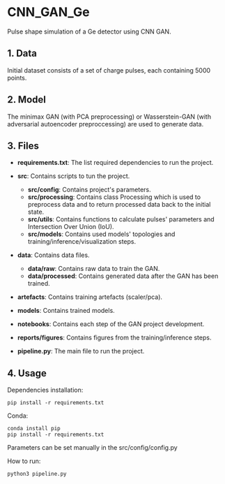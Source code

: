 # CNN_GAN_Ge
Pulse shape simulation of a Ge detector using CNN GAN.

## 1. Data
Initial dataset consists of a set of charge pulses, each containing 5000 points. 

## 2. Model
The minimax GAN (with PCA preprocessing) or Wasserstein-GAN (with adversarial autoencoder preproccessing) are used to generate data.

## 3. Files
* **requirements.txt**: The list required dependencies to run the project.

* **src**: Contains scripts to tun the project.
	* **src/config**: Contains project's parameters.
	* **src/processing**: Contains class Processing which is used to preprocess data and to return processed data back to the initial state. 
	* **src/utils**: Contains functions to calculate pulses' parameters and Intersection Over Union (IoU).
	* **src/models**: Contains used models' topologies and training/inference/visualization steps.

* **data**: Contains data files.
	* **data/raw**: Contains raw data to train the GAN.
	* **data/processed**: Contains generated data after the GAN has been trained. 

* **artefacts**: Contains training artefacts (scaler/pca).

* **models**: Contains trained models.

* **notebooks**: Contains each step of the GAN project development.

* **reports/figures**: Contains figures from the training/inference steps.

* **pipeline.py**: The main file to run the project.


## 4. Usage
Dependencies installation:

```SH
pip install -r requirements.txt
```

Conda:
```SH
conda install pip
pip install -r requirements.txt
```

Parameters can be set manually in the src/config/config.py

How to run:

```SH
python3 pipeline.py 
```

